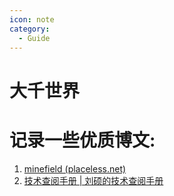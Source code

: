 ```yaml
---
icon: note
category:
  - Guide
---
```


# 大千世界

# 记录一些优质博文:

1. [minefield (placeless.net)](https://placeless.net/)
1. [技术查阅手册 | 刘硕的技术查阅手册 ](https://sliu.vip/)
